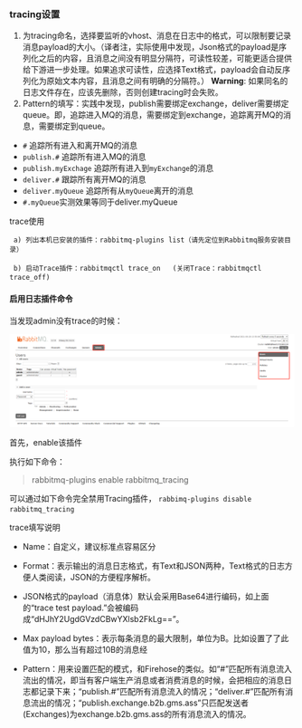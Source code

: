 

### tracing设置

1. 为tracing命名，选择要监听的vhost、消息在日志中的格式，可以限制要记录消息payload的大小。（译者注，实际使用中发现，Json格式的payload是序列化之后的内容，且消息之间没有明显分隔符，可读性较差，可能更适合提供给下游进一步处理。如果追求可读性，应选择Text格式，payload会自动反序列化为原始文本内容，且消息之间有明确的分隔符。）
   **Warning**: 如果同名的日志文件存在，应该先删除，否则创建tracing时会失败。
2. Pattern的填写：实践中发现，publish需要绑定exchange，deliver需要绑定queue。即，追踪进入MQ的消息，需要绑定到exchange，追踪离开MQ的消息，需要绑定到queue。

- `#` 追踪所有进入和离开MQ的消息
- `publish.#` 追踪所有进入MQ的消息
- `publish.myExchage` 追踪所有进入到`myExchange`的消息
- `deliver.#` 跟踪所有离开MQ的消息
- `deliver.myQueue` 追踪所有从`myQueue`离开的消息
- `#.myQueue`实测效果等同于deliver.myQueue





trace使用

     a) 列出本机已安装的插件：rabbitmq-plugins list（请先定位到Rabbitmq服务安装目录）
    
     b) 启动Trace插件：rabbitmqctl trace_on   (关闭Trace：rabbitmqctl trace_off)


#### 启用日志插件命令

当发现admin没有trace的时候：

![在这里插入图片描述](.\20210630185459260.png)





首先，enable该插件

执行如下命令：

> rabbitmq-plugins enable rabbitmq_tracing



 可以通过如下命令完全禁用Tracing插件，
`rabbimq-plugins disable rabbitmq_tracing` 



trace填写说明



- Name：自定义，建议标准点容易区分
- Format：表示输出的消息日志格式，有Text和JSON两种，Text格式的日志方便人类阅读，JSON的方便程序解析。
- JSON格式的payload（消息体）默认会采用Base64进行编码，如上面的“trace test payload.”会被编码成“dHJhY2UgdGVzdCBwYXlsb2FkLg==”。
- Max payload bytes：表示每条消息的最大限制，单位为B。比如设置了了此值为10，那么当有超过10B的消息经



- Pattern：用来设置匹配的模式，和Firehose的类似。如“#”匹配所有消息流入流出的情况，即当有客户端生产消息或者消费消息的时候，会把相应的消息日志都记录下来；“publish.#”匹配所有消息流入的情况；“deliver.#”匹配所有消息流出的情况；“publish.exchange.b2b.gms.ass”只匹配发送者(Exchanges)为exchange.b2b.gms.ass的所有消息流入的情况。

































